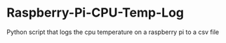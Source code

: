 # Raspberry-Pi-CPU-Temp-Log
Python script that logs the cpu temperature on a raspberry pi to a csv file
